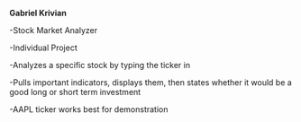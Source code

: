 **Gabriel Krivian**

-Stock Market Analyzer

-Individual Project

-Analyzes a specific stock by typing the ticker in

-Pulls important indicators, displays them, then states whether it would be a good long or short term investment

-AAPL ticker works best for demonstration
